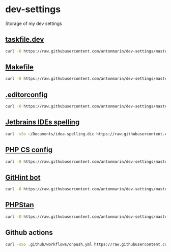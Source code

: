 # dev-settings

Storage of my dev settings

## [taskfile.dev](https://taskfile.dev)

```sh
curl -O https://raw.githubusercontent.com/antonmarin/dev-settings/master/Taskfile.yml
```

## [Makefile](http://www.gnu.org/software/make/manual/)

```sh
curl -O https://raw.githubusercontent.com/antonmarin/dev-settings/master/Makefile
```

## [.editorconfig](https://editorconfig.org/)

```sh
curl -O https://raw.githubusercontent.com/antonmarin/dev-settings/master/.editorconfig
```

## [Jetbrains IDEs spelling](https://www.jetbrains.com/help/idea/spelling.html)

```sh
curl -sSo ~/Documents/idea-spelling.dic https://raw.githubusercontent.com/antonmarin/dev-settings/master/idea-spelling.dic
```

## [PHP CS config](https://github.com/FriendsOfPHP/PHP-CS-Fixer)

```sh
curl -O https://raw.githubusercontent.com/antonmarin/dev-settings/master/.php_cs
```

## [GitHint bot](https://github.com/marketplace/githint-bot)

```sh
curl -O https://raw.githubusercontent.com/antonmarin/dev-settings/master/.githint.json
```

## [PHPStan](https://github.com/phpstan/phpstan)

```sh
curl -O https://raw.githubusercontent.com/antonmarin/dev-settings/master/phpstan.neon
```

## Github actions

```sh
curl -sSo .github/workflows/onpush.yml https://raw.githubusercontent.com/antonmarin/dev-settings/master/github/workflows/onpush.yml
```
